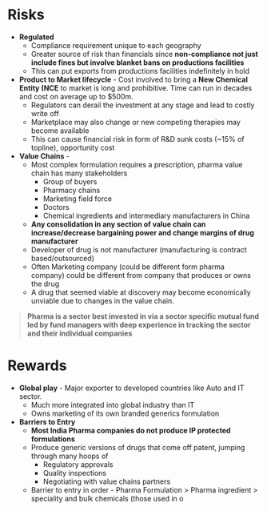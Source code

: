 # Risks
- **Regulated**
	- Compliance requirement unique to each geography
	- Greater source of risk than financials since **non-compliance not just include fines but involve blanket bans on productions facilities**
	- This can put exports from productions facilities indefinitely in hold
- **Product to Market lifecycle** - Cost involved to bring a **New Chemical Entity (NCE** to market is long and prohibitive. Time can run in decades and cost on average up to $500m. 
	- Regulators can derail the investment at any stage and lead to costly write off
	- Marketplace may also change or new competing therapies may become available
	- This can cause financial risk in form of R&D sunk costs (~15% of topline), opportunity cost
- **Value Chains** - 
	- Most complex formulation requires a prescription, pharma value chain has many stakeholders
		- Group of buyers
		- Pharmacy chains
		- Marketing field force
		- Doctors
		- Chemical ingredients and intermediary manufacturers in China
	- **Any consolidation in any section of value chain can increase/decrease bargaining power and change margins of drug manufacturer**
	- Developer of drug is not manufacturer (manufacturing is contract based/outsourced)
	- Often Marketing company (could be different form pharma company) could be different from company that produces or owns the drug
	- A drug that seemed viable at discovery may become economically unviable due to changes in the value chain.

>**Pharma is a sector best invested in via a sector specific mutual fund led by fund managers with deep experience in tracking the sector**  **and their individual companies**

# Rewards
- **Global play** - Major exporter to developed countries like Auto and IT sector.
	- Much more integrated into global industry than IT
	- Owns marketing of its own branded generics formulation
- **Barriers to Entry** 
	- **Most India Pharma companies do not produce IP protected formulations** 
	- Produce generic versions of drugs that come off patent, jumping through many hoops of 
		- Regulatory approvals
		- Quality inspections
		- Negotiating with value chains partners
	- Barrier to entry in order - Pharma Formulation > Pharma ingredient > speciality and bulk chemicals (those used in o
<!--stackedit_data:
eyJoaXN0b3J5IjpbLTQ0OTc4NjA1Nyw2NjkwMDA4MTYsMjEzMz
A4ODQ0NCwtNDM2NjMxMjU2XX0=
-->